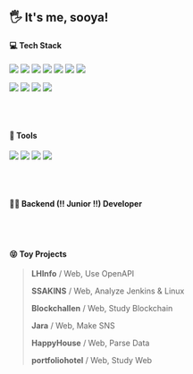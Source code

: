 ## :raised_hand_with_fingers_splayed: It's me, sooya!



#### :computer: Tech Stack 

<img src="https://img.shields.io/badge/Java-007396?style=flat-square&logo=Java&logoColor=white"/> <img src="https://img.shields.io/badge/Spring-6DB33F?style=flat-square&logo=Spring&logoColor=white"/> <img src="https://img.shields.io/badge/Spring Boot-6DB33F?style=flat-square&logo=Spring Boot&logoColor=white"/> <img src="https://img.shields.io/badge/MySQL-4479A1?style=flat-square&logo=MySQL&logoColor=white"/> <img src="https://img.shields.io/badge/Apache Tomcat-F8DC75?style=flat-square&logo=Apache Tomcat&logoColor=white"/> <img src="https://img.shields.io/badge/NGINX-009639?style=flat-square&logo=NGINX&logoColor=white"/> <img src="https://img.shields.io/badge/Jenkins-D24939?style=flat-square&logo=Jenkins&logoColor=white"/>

<img src="https://img.shields.io/badge/JavaScript-F7DF1E?style=flat-square&logo=JavaScript&logoColor=white"/> <img src="https://img.shields.io/badge/Vue.js-4FC08D?style=flat-square&logo=Vue.js&logoColor=white"/> <img src="https://img.shields.io/badge/Thymeleaf-005F0F?style=flat-square&logo=MySQL&logoColor=white"/> <img src="https://img.shields.io/badge/MongoDB-47A248?style=flat-square&logo=MySQL&logoColor=white"/>

<br/>
<br/>


#### :hammer: Tools

<img src="https://img.shields.io/badge/Jira-0052CC?style=flat-square&logo=MySQL&logoColor=white"/> <img src="https://img.shields.io/badge/Trello-0052CC?style=flat-square&logo=Trello&logoColor=white"/> <img src="https://img.shields.io/badge/GitHub-181717?style=flat-square&logo=GitHub&logoColor=white"/> <img src="https://img.shields.io/badge/GitLab-FCA121?style=flat-square&logo=GitLab&logoColor=white"/>

<br/>
<br/>


#### :woman_office_worker:  Backend (!! Junior !!) Developer

<br/>
<br/>


#### :stuck_out_tongue_closed_eyes: Toy Projects

> **LHInfo** / Web, Use OpenAPI
>
> **SSAKINS** / Web, Analyze Jenkins & Linux
>
> **Blockchallen** / Web, Study Blockchain
>
> **Jara** / Web, Make SNS
>
> **HappyHouse** / Web, Parse Data
>
> **portfoliohotel** / Web, Study Web


